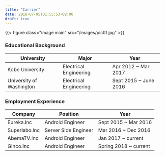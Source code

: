 ```yaml
---
title: "Carrier"
date: 2018-07-05T01:55:53+09:00
draft: true
---
```


{{< figure class="image main" src="/images/pic01.jpg" >}}

### Educational Background

<div class="table-wrapper">
	<table>
		<thead>
			<tr>
				<th>University</th>
				<th>Major</th>
				<th>Year</th>
			</tr>
		</thead>
		<tbody>
			<tr>
				<td>Kobe University</td>
				<td>Electrical Engineering</td>
				<td>Apr 2012 ~ Mar 2017</td>
			</tr>
			<tr>
				<td>University of Washington</td>
				<td>Electrical Engineering</td>
				<td>Sept 2015 ~ June 2016</td>
			</tr>
		</tbody>
	</table>
</div>


### Employment Experience

<div class="table-wrapper">
	<table>
		<thead>
			<tr>
				<th>Company</th>
				<th>Position</th>
				<th>Year</th>
			</tr>
		</thead>
		<tbody>
			<tr>
				<td>Eureka.Inc</td>
				<td>Android Engineer</td>
				<td>Sept 2015 ~ Mar 2016</td>
			</tr>
			<tr>
				<td>Superlabo.Inc</td>
				<td>Server Side Engineer</td>
				<td>Mar 2016 ~ Dec 2016</td>
			</tr>
			<tr>
				<td>AbemaTV.Inc</td>
				<td>Android Engineer</td>
				<td>Jan 2017 ~ current</td>
			</tr>
			<tr>
				<td>Ginco.Inc</td>
				<td>Android Engineer</td>
				<td>Spring 2018 ~ current</td>
			</tr>
		</tbody>
	</table>
</div>


